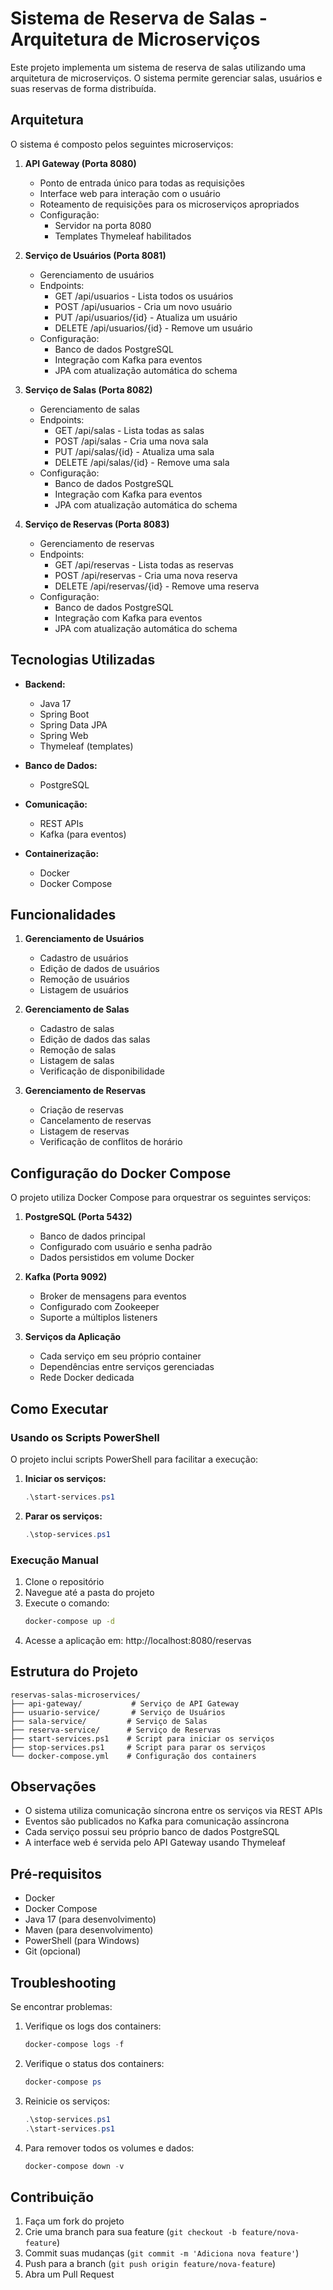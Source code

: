 # Sistema de Reserva de Salas - Arquitetura de Microserviços

Este projeto implementa um sistema de reserva de salas utilizando uma arquitetura de microserviços. O sistema permite gerenciar salas, usuários e suas reservas de forma distribuída.

## Arquitetura

O sistema é composto pelos seguintes microserviços:

1. **API Gateway (Porta 8080)**
   - Ponto de entrada único para todas as requisições
   - Interface web para interação com o usuário
   - Roteamento de requisições para os microserviços apropriados
   - Configuração:
     - Servidor na porta 8080
     - Templates Thymeleaf habilitados

2. **Serviço de Usuários (Porta 8081)**
   - Gerenciamento de usuários
   - Endpoints:
     - GET /api/usuarios - Lista todos os usuários
     - POST /api/usuarios - Cria um novo usuário
     - PUT /api/usuarios/{id} - Atualiza um usuário
     - DELETE /api/usuarios/{id} - Remove um usuário
   - Configuração:
     - Banco de dados PostgreSQL
     - Integração com Kafka para eventos
     - JPA com atualização automática do schema

3. **Serviço de Salas (Porta 8082)**
   - Gerenciamento de salas
   - Endpoints:
     - GET /api/salas - Lista todas as salas
     - POST /api/salas - Cria uma nova sala
     - PUT /api/salas/{id} - Atualiza uma sala
     - DELETE /api/salas/{id} - Remove uma sala
   - Configuração:
     - Banco de dados PostgreSQL
     - Integração com Kafka para eventos
     - JPA com atualização automática do schema

4. **Serviço de Reservas (Porta 8083)**
   - Gerenciamento de reservas
   - Endpoints:
     - GET /api/reservas - Lista todas as reservas
     - POST /api/reservas - Cria uma nova reserva
     - DELETE /api/reservas/{id} - Remove uma reserva
   - Configuração:
     - Banco de dados PostgreSQL
     - Integração com Kafka para eventos
     - JPA com atualização automática do schema

## Tecnologias Utilizadas

- **Backend:**
  - Java 17
  - Spring Boot
  - Spring Data JPA
  - Spring Web
  - Thymeleaf (templates)

- **Banco de Dados:**
  - PostgreSQL

- **Comunicação:**
  - REST APIs
  - Kafka (para eventos)

- **Containerização:**
  - Docker
  - Docker Compose

## Funcionalidades

1. **Gerenciamento de Usuários**
   - Cadastro de usuários
   - Edição de dados de usuários
   - Remoção de usuários
   - Listagem de usuários

2. **Gerenciamento de Salas**
   - Cadastro de salas
   - Edição de dados das salas
   - Remoção de salas
   - Listagem de salas
   - Verificação de disponibilidade

3. **Gerenciamento de Reservas**
   - Criação de reservas
   - Cancelamento de reservas
   - Listagem de reservas
   - Verificação de conflitos de horário

## Configuração do Docker Compose

O projeto utiliza Docker Compose para orquestrar os seguintes serviços:

1. **PostgreSQL (Porta 5432)**
   - Banco de dados principal
   - Configurado com usuário e senha padrão
   - Dados persistidos em volume Docker

2. **Kafka (Porta 9092)**
   - Broker de mensagens para eventos
   - Configurado com Zookeeper
   - Suporte a múltiplos listeners

3. **Serviços da Aplicação**
   - Cada serviço em seu próprio container
   - Dependências entre serviços gerenciadas
   - Rede Docker dedicada

## Como Executar

### Usando os Scripts PowerShell

O projeto inclui scripts PowerShell para facilitar a execução:

1. **Iniciar os serviços:**
   ```powershell
   .\start-services.ps1
   ```

2. **Parar os serviços:**
   ```powershell
   .\stop-services.ps1
   ```

### Execução Manual

1. Clone o repositório
2. Navegue até a pasta do projeto
3. Execute o comando:
   ```bash
   docker-compose up -d
   ```
4. Acesse a aplicação em: http://localhost:8080/reservas

## Estrutura do Projeto

```
reservas-salas-microservices/
├── api-gateway/           # Serviço de API Gateway
├── usuario-service/       # Serviço de Usuários
├── sala-service/         # Serviço de Salas
├── reserva-service/      # Serviço de Reservas
├── start-services.ps1    # Script para iniciar os serviços
├── stop-services.ps1     # Script para parar os serviços
└── docker-compose.yml    # Configuração dos containers
```

## Observações

- O sistema utiliza comunicação síncrona entre os serviços via REST APIs
- Eventos são publicados no Kafka para comunicação assíncrona
- Cada serviço possui seu próprio banco de dados PostgreSQL
- A interface web é servida pelo API Gateway usando Thymeleaf

## Pré-requisitos

- Docker
- Docker Compose
- Java 17 (para desenvolvimento)
- Maven (para desenvolvimento)
- PowerShell (para Windows)
- Git (opcional)

## Troubleshooting

Se encontrar problemas:

1. Verifique os logs dos containers:
   ```powershell
   docker-compose logs -f
   ```

2. Verifique o status dos containers:
   ```powershell
   docker-compose ps
   ```

3. Reinicie os serviços:
   ```powershell
   .\stop-services.ps1
   .\start-services.ps1
   ```

4. Para remover todos os volumes e dados:
   ```powershell
   docker-compose down -v
   ```

## Contribuição

1. Faça um fork do projeto
2. Crie uma branch para sua feature (`git checkout -b feature/nova-feature`)
3. Commit suas mudanças (`git commit -m 'Adiciona nova feature'`)
4. Push para a branch (`git push origin feature/nova-feature`)
5. Abra um Pull Request 